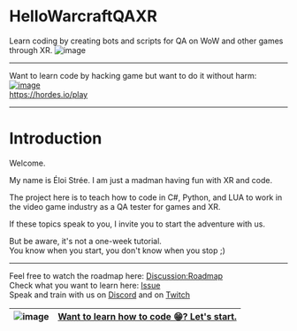 # HelloWarcraftQAXR
Learn coding by creating bots and scripts for QA on WoW and other games through XR.
![image](https://github.com/EloiStree/HelloWarcraftQAXR/assets/20149493/ce6094df-2123-4e45-af60-b55186601676)

-----------------------------------------------

Want to learn code by hacking game but want to do it without harm:  
[![image](https://github.com/EloiStree/HelloWarcraftQAXR/assets/20149493/d88c8be3-38ee-49aa-9df7-988ff705e189)](https://hordes.io/play  )  
https://hordes.io/play    

-----------------------------------------------

# Introduction

Welcome.

My name is Éloi Strée.
I am just a madman having fun with XR and code.

The project here is to teach how to code in C#, Python, and LUA to work in the video game industry as a QA tester for games and XR.

If these topics speak to you, I invite you to start the adventure with us.

But be aware, it's not a one-week tutorial.   
You know when you start, you don't know when you stop ;)  

-------------------------------------------------

Feel free to watch the roadmap here: [Discussion:Roadmap](https://github.com/EloiStree/HelloWarcraftQAXR/discussions/2)  
Check what you want to learn here: [Issue](https://github.com/EloiStree/HelloWarcraftQAXR/issues?q=is%3Aissue+is%3Aopen++is%3Aclose)  
Speak and train with us on [Discord](https://discord.gg/ZAUkBUF8ak) and on [Twitch](https://www.twitch.tv/eloiteaching)  
  
| ![image](https://github.com/EloiStree/HelloWarcraftQAXR/assets/20149493/c9f0972f-0b49-40b6-ab81-ff5ac2e35813) | [Want to learn how to code 😁? Let's start.](https://github.com/EloiStree/HelloWarcraftQAXR/blob/main/Guide/HelloWorldOfUDP.md) |     
| - | - |

